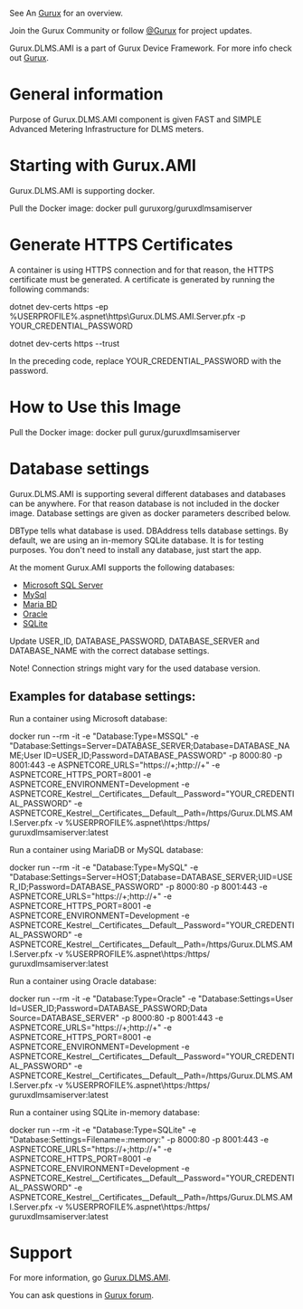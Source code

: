 See An [Gurux](http://www.gurux.org/ "Gurux") for an overview.

Join the Gurux Community or follow [@Gurux](http://twitter.com/guruxorg "@Gurux") for project updates.

Gurux.DLMS.AMI is a part of  Gurux Device Framework. 
For more info check out [Gurux](http://www.gurux.org/ "Gurux").

General information
=========================== 

Purpose of Gurux.DLMS.AMI component is given FAST and SIMPLE Advanced Metering Infrastructure for DLMS meters.

Starting with Gurux.AMI
=========================== 
Gurux.DLMS.AMI is supporting docker.

Pull the Docker image: docker pull guruxorg/guruxdlmsamiserver

Generate HTTPS Certificates
=========================== 

A container is using HTTPS connection and for that reason, the HTTPS certificate must be generated. 
A certificate is generated by running the following commands:

dotnet dev-certs https -ep %USERPROFILE%\.aspnet\https\Gurux.DLMS.AMI.Server.pfx -p YOUR_CREDENTIAL_PASSWORD

dotnet dev-certs https --trust

In the preceding code, replace YOUR_CREDENTIAL_PASSWORD with the password. 

How to Use this Image
=========================== 
Pull the Docker image: docker pull gurux/guruxdlmsamiserver

Database settings
=========================== 
Gurux.DLMS.AMI is supporting several different databases and databases can be anywhere. For that reason database is not included in the docker image. 
Database settings are given as docker parameters described below.

DBType tells what database is used. 
DBAddress tells database settings. By default, we are using an in-memory SQLite database. It is for testing purposes. 
You don't need to install any database, just start the app.

At the moment Gurux.AMI supports the following databases:

* [Microsoft SQL Server](http://www.microsoft.com/ "Microsoft SQL Server")
* [MySql](http://www.MySql.com/ "MySql")
* [Maria BD](http://www.mariadb.com/ "Maria BD")
* [Oracle](http://www.oracle.com/ "Oracle")
* [SQLite](http://www.sqlite.com/ "SQLite")

Update USER_ID, DATABASE_PASSWORD, DATABASE_SERVER and DATABASE_NAME with the correct database settings.

Note! Connection strings might vary for the used database version.

## Examples for database settings:

Run a container using Microsoft database: 

docker run --rm -it -e "Database:Type=MSSQL" -e "Database:Settings=Server=DATABASE_SERVER;Database=DATABASE_NAME;User ID=USER_ID;Password=DATABASE_PASSWORD" -p 8000:80 -p 8001:443 -e ASPNETCORE_URLS="https://+;http://+" -e ASPNETCORE_HTTPS_PORT=8001 -e ASPNETCORE_ENVIRONMENT=Development -e ASPNETCORE_Kestrel__Certificates__Default__Password="YOUR_CREDENTIAL_PASSWORD" -e ASPNETCORE_Kestrel__Certificates__Default__Path=/https/Gurux.DLMS.AMI.Server.pfx -v %USERPROFILE%\.aspnet\https:/https/ guruxdlmsamiserver:latest

Run a container using MariaDB or MySQL database: 

docker run --rm -it -e "Database:Type=MySQL" -e "Database:Settings=Server=HOST;Database=DATABASE_SERVER;UID=USER_ID;Password=DATABASE_PASSWORD" -p 8000:80 -p 8001:443 -e ASPNETCORE_URLS="https://+;http://+" -e ASPNETCORE_HTTPS_PORT=8001 -e ASPNETCORE_ENVIRONMENT=Development -e ASPNETCORE_Kestrel__Certificates__Default__Password="YOUR_CREDENTIAL_PASSWORD" -e ASPNETCORE_Kestrel__Certificates__Default__Path=/https/Gurux.DLMS.AMI.Server.pfx -v %USERPROFILE%\.aspnet\https:/https/ guruxdlmsamiserver:latest

Run a container using Oracle database: 

docker run --rm -it -e "Database:Type=Oracle" -e "Database:Settings=User Id=USER_ID;Password=DATABASE_PASSWORD;Data Source=DATABASE_SERVER" -p 8000:80 -p 8001:443 -e ASPNETCORE_URLS="https://+;http://+" -e ASPNETCORE_HTTPS_PORT=8001 -e ASPNETCORE_ENVIRONMENT=Development -e ASPNETCORE_Kestrel__Certificates__Default__Password="YOUR_CREDENTIAL_PASSWORD" -e ASPNETCORE_Kestrel__Certificates__Default__Path=/https/Gurux.DLMS.AMI.Server.pfx -v %USERPROFILE%\.aspnet\https:/https/ guruxdlmsamiserver:latest

Run a container using SQLite in-memory database: 

docker run --rm -it -e "Database:Type=SQLite" -e "Database:Settings=Filename=:memory:" -p 8000:80 -p 8001:443 -e ASPNETCORE_URLS="https://+;http://+" -e ASPNETCORE_HTTPS_PORT=8001 -e ASPNETCORE_ENVIRONMENT=Development -e ASPNETCORE_Kestrel__Certificates__Default__Password="YOUR_CREDENTIAL_PASSWORD" -e ASPNETCORE_Kestrel__Certificates__Default__Path=/https/Gurux.DLMS.AMI.Server.pfx -v %USERPROFILE%\.aspnet\https:/https/ guruxdlmsamiserver:latest

Support
=========================== 
For more information, go [Gurux.DLMS.AMI](https://www.gurux.fi/Gurux.DLMS.AMI4 "Gurux.DLMS.AMI").

You can ask questions in [Gurux  forum](https://www.gurux.fi/forum/108 "Gurux Forum").
